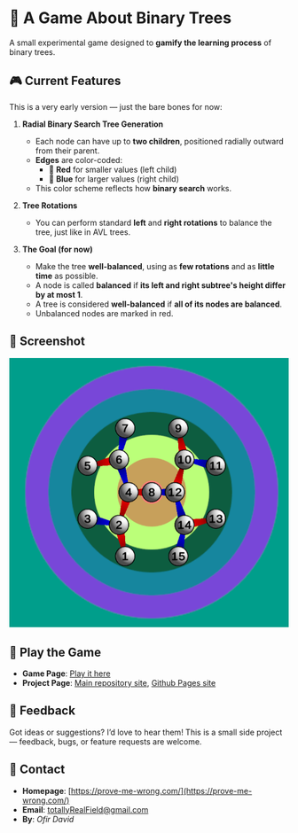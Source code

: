 # 🌳 A Game About Binary Trees

A small experimental game designed to **gamify the learning process** of binary trees.

## 🎮 Current Features

This is a very early version — just the bare bones for now:

1. **Radial Binary Search Tree Generation**
   - Each node can have up to **two children**, positioned radially outward from their parent.
   - **Edges** are color-coded:
     - 🔴 **Red** for smaller values (left child)
     - 🔵 **Blue** for larger values (right child)
   - This color scheme reflects how **binary search** works.

2. **Tree Rotations**
   - You can perform standard **left** and **right rotations** to balance the tree, just like in AVL trees.

3. **The Goal (for now)**
   - Make the tree **well-balanced**, using as **few rotations** and as **little time** as possible.
   - A node is called **balanced** if **its left and right subtree's height differ by at most 1**.
   - A tree is considered **well-balanced** if **all of its nodes are balanced**.
   - Unbalanced nodes are marked in red.

## 📸 Screenshot

![balanced tree](Documentation/balanced_tree_15.png)

## 🔗 Play the Game

- **Game Page**: [Play it here](https://totallyreal.github.io/Binary-Trees/webgl_nosound/)
- **Project Page**: [Main repository site](https://github.com/TotallyReal/Binary-Trees),  [Github Pages site](https://totallyreal.github.io/Binary-Trees/)

## 💬 Feedback

Got ideas or suggestions? I’d love to hear them! This is a small side project — feedback, bugs, or feature requests are welcome.

## 📇 Contact

- **Homepage**: [https://prove-me-wrong.com/](https://prove-me-wrong.com/)
- **Email**: [totallyRealField@gmail.com](mailto:totallyRealField@gmail.com)
- **By**: *Ofir David*

